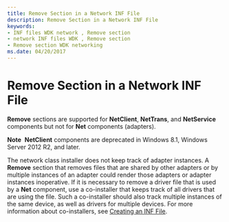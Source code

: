 ```yaml
---
title: Remove Section in a Network INF File
description: Remove Section in a Network INF File
keywords:
- INF files WDK network , Remove section
- network INF files WDK , Remove section
- Remove section WDK networking
ms.date: 04/20/2017
---
```


# Remove Section in a Network INF File





**Remove** sections are supported for **NetClient**, **NetTrans**, and **NetService** components but not for **Net** components (adapters).

**Note**  **NetClient** components are deprecated in Windows 8.1, Windows Server 2012 R2, and later.

 

The network class installer does not keep track of adapter instances. A **Remove** section that removes files that are shared by other adapters or by multiple instances of an adapter could render those adapters or adapter instances inoperative.
If it is necessary to remove a driver file that is used by a **Net** component, use a co-installer that keeps track of all drivers that are using the file. Such a co-installer should also track multiple instances of the same device, as well as drivers for multiple devices. For more information about co-installers, see [Creating an INF File](../install/overview-of-inf-files.md).

 

